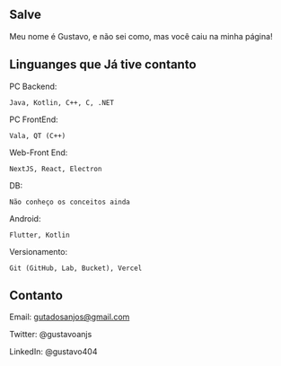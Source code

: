  Salve 
---

Meu nome é Gustavo, e não sei como, mas você caiu na minha página! 

 Linguanges que Já tive contanto
---

PC Backend:
```
Java, Kotlin, C++, C, .NET
```

PC FrontEnd:
```
Vala, QT (C++)
```

Web-Front End:
```
NextJS, React, Electron
```

DB: 
```
Não conheço os conceitos ainda
```
Android:

```
Flutter, Kotlin
```

Versionamento:
```
Git (GitHub, Lab, Bucket), Vercel
```

Contanto
---

Email: gutadosanjos@gmail.com

Twitter: @gustavoanjs

LinkedIn: @gustavo404
